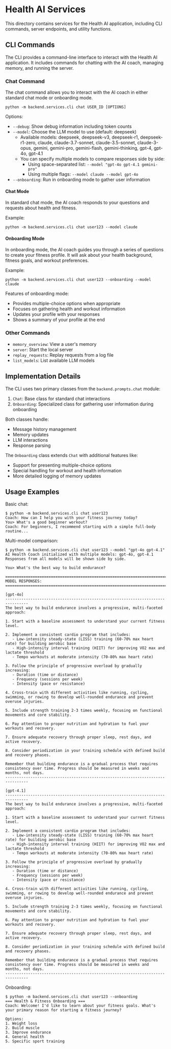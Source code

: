 # Health AI Services

This directory contains services for the Health AI application, including CLI commands, server endpoints, and utility functions.

## CLI Commands

The CLI provides a command-line interface to interact with the Health AI application. It includes commands for chatting with the AI coach, managing memory, and running the server.

### Chat Command

The chat command allows you to interact with the AI coach in either standard chat mode or onboarding mode.

```
python -m backend.services.cli chat USER_ID [OPTIONS]
```

Options:

- `--debug`: Show debug information including token counts
- `--model`: Choose the LLM model to use (default: deepseek)
  - Available models: deepseek, deepseek-v3, deepseek-r1, deepseek-r1-zero, claude, claude-3.7-sonnet, claude-3.5-sonnet, claude-3-opus, gemini, gemini-pro, gemini-flash, gemini-thinking, gpt-4, gpt-4o, gpt-4.1
  - You can specify multiple models to compare responses side by side:
    - Using space-separated list: `--model "gpt-4o gpt-4.1 gemini-pro"`
    - Using multiple flags: `--model claude --model gpt-4o`
- `--onboarding`: Run in onboarding mode to gather user information

#### Chat Mode

In standard chat mode, the AI coach responds to your questions and requests about health and fitness.

Example:

```
python -m backend.services.cli chat user123 --model claude
```

#### Onboarding Mode

In onboarding mode, the AI coach guides you through a series of questions to create your fitness profile. It will ask about your health background, fitness goals, and workout preferences.

Example:

```
python -m backend.services.cli chat user123 --onboarding --model claude
```

Features of onboarding mode:

- Provides multiple-choice options when appropriate
- Focuses on gathering health and workout information
- Updates your profile with your responses
- Shows a summary of your profile at the end

### Other Commands

- `memory_overview`: View a user's memory
- `server`: Start the local server
- `replay_requests`: Replay requests from a log file
- `list_models`: List available LLM models

## Implementation Details

The CLI uses two primary classes from the `backend.prompts.chat` module:

1. `Chat`: Base class for standard chat interactions
2. `Onboarding`: Specialized class for gathering user information during onboarding

Both classes handle:

- Message history management
- Memory updates
- LLM interactions
- Response parsing

The `Onboarding` class extends `Chat` with additional features like:

- Support for presenting multiple-choice options
- Special handling for workout and health information
- More detailed logging of memory updates

## Usage Examples

Basic chat:

```
$ python -m backend.services.cli chat user123
Coach: How can I help you with your fitness journey today?
You> What's a good beginner workout?
Coach: For beginners, I recommend starting with a simple full-body routine...
```

Multi-model comparison:

```
$ python -m backend.services.cli chat user123 --model "gpt-4o gpt-4.1"
AI Health Coach initialized with multiple models: gpt-4o, gpt-4.1
Responses from all models will be shown side by side.

You> What's the best way to build endurance?

================================================================================
MODEL RESPONSES:
================================================================================

[gpt-4o]
--------------------------------------------------------------------------------
The best way to build endurance involves a progressive, multi-faceted approach:

1. Start with a baseline assessment to understand your current fitness level.

2. Implement a consistent cardio program that includes:
   - Low-intensity steady-state (LISS) training (60-70% max heart rate) for building aerobic base
   - High-intensity interval training (HIIT) for improving VO2 max and lactate threshold
   - Tempo workouts at moderate intensity (70-80% max heart rate)

3. Follow the principle of progressive overload by gradually increasing:
   - Duration (time or distance)
   - Frequency (sessions per week)
   - Intensity (pace or resistance)

4. Cross-train with different activities like running, cycling, swimming, or rowing to develop well-rounded endurance and prevent overuse injuries.

5. Include strength training 2-3 times weekly, focusing on functional movements and core stability.

6. Pay attention to proper nutrition and hydration to fuel your workouts and recovery.

7. Ensure adequate recovery through proper sleep, rest days, and active recovery.

8. Consider periodization in your training schedule with defined build and recovery phases.

Remember that building endurance is a gradual process that requires consistency over time. Progress should be measured in weeks and months, not days.
--------------------------------------------------------------------------------

[gpt-4.1]
--------------------------------------------------------------------------------
The best way to build endurance involves a progressive, multi-faceted approach:

1. Start with a baseline assessment to understand your current fitness level.

2. Implement a consistent cardio program that includes:
   - Low-intensity steady-state (LISS) training (60-70% max heart rate) for building aerobic base
   - High-intensity interval training (HIIT) for improving VO2 max and lactate threshold
   - Tempo workouts at moderate intensity (70-80% max heart rate)

3. Follow the principle of progressive overload by gradually increasing:
   - Duration (time or distance)
   - Frequency (sessions per week)
   - Intensity (pace or resistance)

4. Cross-train with different activities like running, cycling, swimming, or rowing to develop well-rounded endurance and prevent overuse injuries.

5. Include strength training 2-3 times weekly, focusing on functional movements and core stability.

6. Pay attention to proper nutrition and hydration to fuel your workouts and recovery.

7. Ensure adequate recovery through proper sleep, rest days, and active recovery.

8. Consider periodization in your training schedule with defined build and recovery phases.

Remember that building endurance is a gradual process that requires consistency over time. Progress should be measured in weeks and months, not days.
--------------------------------------------------------------------------------
```

Onboarding:

```
$ python -m backend.services.cli chat user123 --onboarding
=== Health & Fitness Onboarding ===
Coach: Welcome! I'd like to learn about your fitness goals. What's your primary reason for starting a fitness journey?

Options:
1. Weight loss
2. Build muscle
3. Improve endurance
4. General health
5. Specific sport training
```
